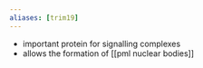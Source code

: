 ```yaml
---
aliases: [trim19]
---
```

- important protein for signalling complexes
- allows the formation of [[pml nuclear bodies]]